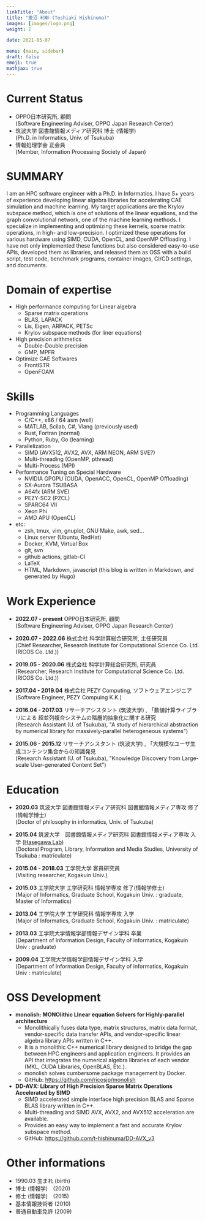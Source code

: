 ```yaml
---
linkTitle: "About"
title: "菱沼 利彰 (Toshiaki Hishinuma)"
images: [images/logo.png]
weight: 1

date: 2021-05-07

menu: {main, sidebar}
draft: false
emoji: true
mathjax: true
---
```


# Current Status
* OPPO日本研究所, 顧問 \
    (Software Engineering Adviser, OPPO Japan Research Center)
* 筑波大学 図書館情報メディア研究科 博士 (情報学) \
	(Ph.D. in Informatics, Univ. of Tsukuba)
* 情報処理学会 正会員\
   	(Member, Information Processing Society of Japan)

# SUMMARY
I am an HPC software engineer with a Ph.D. in Informatics. 
I have 5+ years of experience developing linear algebra libraries for accelerating CAE simulation and machine learning. 
My target applications are the Krylov subspace method, which is one of solutions of the linear equations, and the graph convolutional network, one of the machine learning methods.
I specialize in implementing and optimizing these kernels, sparse matrix operations, in high- and low-precision. 
I optimized these operations for various hardware using SIMD, CUDA, OpenCL, and OpenMP Offloading. 
I have not only implemented these functions but also considered easy-to-use APIs, developed them as libraries, and released them as OSS with a build script, test code, benchmark programs, container images, CI/CD settings, and documents.

# Domain of expertise
* High performance computing for Linear algebra
	* Sparse matrix operations
	* BLAS, LAPACK
	* Lis, Eigen, ARPACK, PETSc
    * Krylov subspace methods (for liner equations)
* High precision arithmetics
	* Double-Double precision
	* GMP, MPFR
* Optimize CAE Softwares
	* FrontISTR
	* OpenFOAM

# Skills
* Programming Languages
    * C/C++, x86 / 64 asm (well)
    * MATLAB, Scilab, C#, Vlang (previously used)
    * Rust, Fortran (normal)
    * Python, Ruby, Go (learning)
* Parallelization
	* SIMD (AVX512, AVX2, AVX, ARM NEON, ARM SVE?)
	* Multi-threading (OpenMP, pthread)
	* Multi-Process (MPI)
* Performance Tuning on Special Hardware
	* NVIDIA GPGPU (CUDA, OpenACC, OpenCL, OpenMP Offloading)
	* SX-Aurora TSUBASA
	* A64fx (ARM SVE)
	* PEZY-SC2 (PZCL)
    * SPARC64 VII
    * Xeon Phi
    * AMD APU (OpenCL)
* etc:
	* zsh, tmux, vim, gnuplot, GNU Make, awk, sed...
	* Linux server (Ubuntu, RedHat)
	* Docker, KVM, Virtual Box
	* git, svn
	* github actions, gitlab-CI
	* LaTeX
	* HTML, Markdown, javascript (this blog is written in Markdown, and generated by Hugo)

# Work Experience
* **2022.07 - present** OPPO日本研究所, 顧問\
(Software Engineering Adviser, OPPO Japan Research Center)
* **2020.07 - 2022.06** 株式会社 科学計算総合研究所, 主任研究員\
(Chief Researcher, Research Institute for Computational Science Co. Ltd. (RICOS Co. Ltd.))
* **2019.05 - 2020.06** 株式会社 科学計算総合研究所, 研究員\
(Researcher, Research Institute for Computational Science Co. Ltd. (RICOS Co. Ltd.))

* **2017.04 - 2019.04** 株式会社 PEZY Computing, ソフトウェアエンジニア\
(Software Engineer, PEZY Compuing K.K.)

* **2016.04 - 2017.03** リサーチアシスタント (筑波大学) , 「数値計算ライブラリによる 超並列複合システムの階層的抽象化に関する研究\
(Research Assistant (U. of Tsukuba), "A study of hierarchical abstraction by numerical library for massively-parallel heterogeneous systems")
* **2015.06 - 2015.12** リサーチアシスタント (筑波大学) , 「大規模なユーザ生成コンテンツ集合からの知識発見\
(Research Assistant (U. of Tsukuba), "Knowledge Discovery from Large-scale User-generated Content Set")


# Education
* **2020.03** 筑波大学 図書館情報メディア研究科 図書館情報メディア専攻 修了 (情報学博士)\
(Doctor of philosophy in informatics, Univ. of Tsukuba)
* **2015.04** 筑波大学　図書館情報メディア研究科 図書館情報メディア専攻 入学 ([Hasegawa Lab][2])\
(Doctoral Program, Library, Information and Media Studies, University of Tsukuba : matriculate)
* **2015.04 - 2018.03** 工学院大学 客員研究員\
(Visiting researcher, Kogakuin Univ.)

* **2015.03** 工学院大学 工学研究科 情報学専攻 修了(情報学修士)\
(Major of Informatics, Graduate School, Kogakuin Univ. : graduate, Master of Informatics)
* **2013.04** 工学院大学 工学研究科 情報学専攻 入学\
(Major of Informatics, Graduate School, Kogakuin Univ. : matriculate)

* **2013.03** 工学院大学情報学部情報デザイン学科 卒業\
(Department of Information Design, Faculty of informatics, Kogakuin Univ : graduate)
* **2009.04** 工学院大学情報学部情報デザイン学科 入学\
(Department of Information Design, Faculty of informatics, Kogakuin Univ : matriculate)


# OSS Development
- **monolish: MONOlithic LInear equation Solvers for Highly-parallel architecture**
    - Monolithically fuses data type, matrix structures, matrix data format, vendor-specific data transfer APIs, and vendor-specific linear algebra library APIs written in C++.
    - It is a monolithic C++ numerical library designed to bridge the gap between HPC engineers and application engineers. It provides an API that integrates the numerical algebra libraries of each vendor (MKL, CUDA Libraries, OpenBLAS, Etc.).
    - monolish solves cumbersome package management by Docker.
    - GitHub: https://github.com/ricosjp/monolish
- **DD-AVX: Library of High Precision Sparse Matrix Operations Accelerated by SIMD**
    - SIMD accelerated simple interface high precision BLAS and Sparse BLAS library written in C++.
    - Multi-threading and SIMD AVX, AVX2, and AVX512 acceleration are available. 
    - Provides an easy way to implement a fast and accurate Krylov subspace method.
    - GitHub: https://github.com/t-hishinuma/DD-AVX_v3


# Other informations
* 1990.03 生まれ (birth)
* 博士 (情報学)　(2020)
* 修士 (情報学)　(2015)
* 基本情報技術者 (2010)
* 普通自動車免許 (2009)

[1]: http://hpcl.info.kogakuin.ac.jp/
[2]: https://tgosros.wixsite.com/hasegawaken
[3]: https://www.ricos.co.jp/
